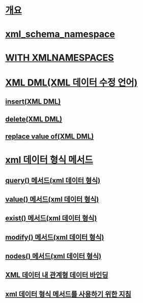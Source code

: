 # [개요](xml-transact-sql.md)  
# [xml_schema_namespace](xml-schema-namespace.md)  
# [WITH XMLNAMESPACES](with-xmlnamespaces.md)  
# [XML DML(XML 데이터 수정 언어)](xml-data-modification-language-xml-dml.md)  
## [insert(XML DML)](insert-xml-dml.md)  
## [delete(XML DML)](delete-xml-dml.md)  
## [replace value of(XML DML)](replace-value-of-xml-dml.md)  
# [xml 데이터 형식 메서드](xml-data-type-methods.md)  
## [query() 메서드(xml 데이터 형식)](query-method-xml-data-type.md)  
## [value() 메서드(xml 데이터 형식)](value-method-xml-data-type.md)  
## [exist() 메서드(xml 데이터 형식)](exist-method-xml-data-type.md)  
## [modify() 메서드(xml 데이터 형식)](modify-method-xml-data-type.md)  
## [nodes() 메서드(xml 데이터 형식)](nodes-method-xml-data-type.md)  
## [XML 데이터 내 관계형 데이터 바인딩](binding-relational-data-inside-xml-data.md)  
## [xml 데이터 형식 메서드를 사용하기 위한 지침](guidelines-for-using-xml-data-type-methods.md)  
